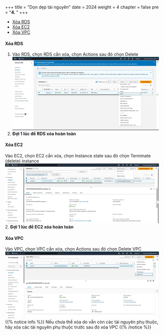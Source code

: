 +++
title = "Dọn dẹp tài nguyên"
date = 2024
weight = 4
chapter = false
pre = "<b>4. </b>"
+++

- [Xóa RDS](#xóa-rds)
- [Xóa EC2](#xóa-ec2)
- [Xóa VPC](#xóa-vpc)


#### Xóa RDS
1. Vào RDS, chọn RDS cần xóa, chọn Actions sau đó chọn Delete 
![Clean RDS](/images/5-Clean-resources/clean_rds.jpg)
2. **Đợi 1 lúc để RDS xóa hoàn toàn**

#### Xóa EC2
Vào EC2, chọn EC2 cần xóa, chọn Instance state sau đó chọn Terminate (delete) instance
![Clean EC2](/images/5-Clean-resources/clean_ec2.jpg)
2. **Đợi 1 lúc để EC2 xóa hoàn toàn**

#### Xóa VPC
Vào VPC, chọn VPC cần xóa, chọn Actions sau đó chọn Delete VPC
![Clean VPC](/images/5-Clean-resources/clean_vpc.jpg)
{{% notice info %}}
Nếu chưa thể xóa do vẫn còn các tài nguyên phụ thuộc, hãy xóa các tài nguyên phụ thuộc trước sau đó xóa VPC
{{% /notice %}}